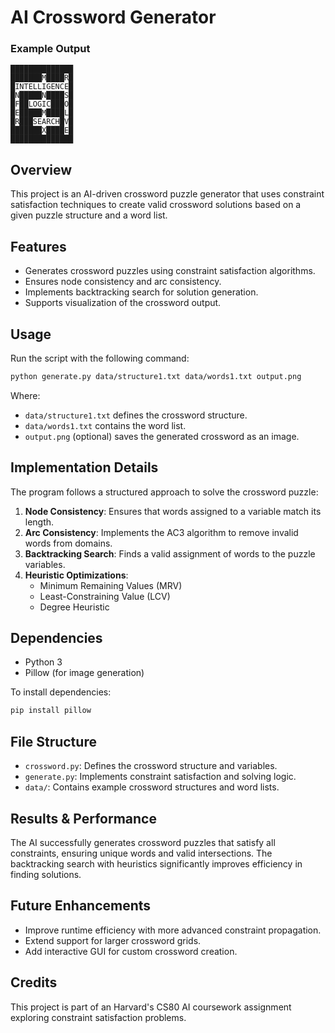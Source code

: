 # AI Crossword Generator

### Example Output
```
██████████████
███████M████R█
█INTELLIGENCE█
█N█████N████S█
█F██LOGIC███O█
█E█████M████L█
█R███SEARCH█V█
███████X████E█
██████████████
```

## Overview
This project is an AI-driven crossword puzzle generator that uses constraint satisfaction techniques to create valid crossword solutions based on a given puzzle structure and a word list.

## Features
- Generates crossword puzzles using constraint satisfaction algorithms.
- Ensures node consistency and arc consistency.
- Implements backtracking search for solution generation.
- Supports visualization of the crossword output.

## Usage
Run the script with the following command:
```sh
python generate.py data/structure1.txt data/words1.txt output.png
```
Where:
- `data/structure1.txt` defines the crossword structure.
- `data/words1.txt` contains the word list.
- `output.png` (optional) saves the generated crossword as an image.

## Implementation Details
The program follows a structured approach to solve the crossword puzzle:
1. **Node Consistency**: Ensures that words assigned to a variable match its length.
2. **Arc Consistency**: Implements the AC3 algorithm to remove invalid words from domains.
3. **Backtracking Search**: Finds a valid assignment of words to the puzzle variables.
4. **Heuristic Optimizations**:
   - Minimum Remaining Values (MRV)
   - Least-Constraining Value (LCV)
   - Degree Heuristic

## Dependencies
- Python 3
- Pillow (for image generation)

To install dependencies:
```sh
pip install pillow
```

## File Structure
- `crossword.py`: Defines the crossword structure and variables.
- `generate.py`: Implements constraint satisfaction and solving logic.
- `data/`: Contains example crossword structures and word lists.

## Results & Performance
The AI successfully generates crossword puzzles that satisfy all constraints, ensuring unique words and valid intersections. The backtracking search with heuristics significantly improves efficiency in finding solutions.

## Future Enhancements
- Improve runtime efficiency with more advanced constraint propagation.
- Extend support for larger crossword grids.
- Add interactive GUI for custom crossword creation.

## Credits
This project is part of an Harvard's CS80 AI coursework assignment exploring constraint satisfaction problems.

